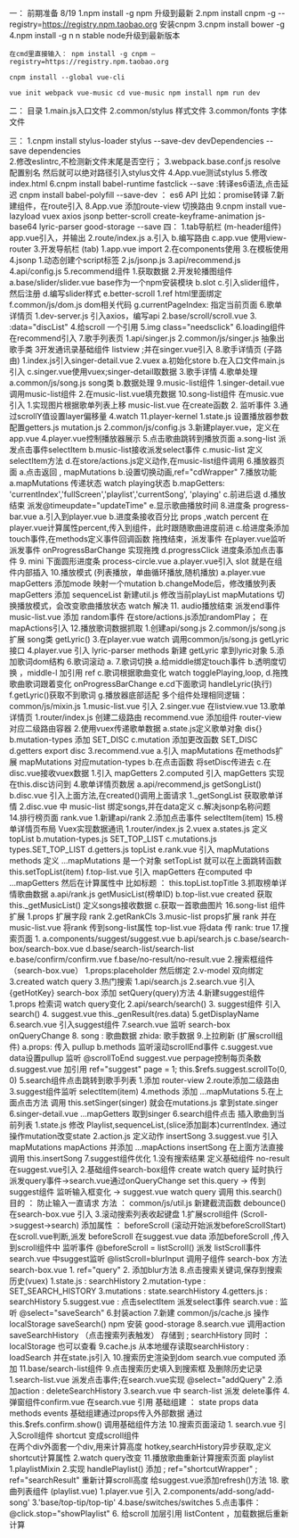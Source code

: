 一： 前期准备 8/19
	1.npm install -g npm   升级到最新
	2.npm install cnpm -g --registry=https://registry.npm.taobao.org   安装cnpm
	3.cnpm install bower -g
	4.npm install -g n    n stable      node升级到最新版本

	在cmd里直接输入： npm install -g cnpm –registry=https://registry.npm.taobao.org

	cnpm install --global vue-cli

	vue init webpack vue-music cd vue-music npm install npm run dev 
二： 目录 
		1.main.js入口文件
		2.common/stylus  样式文件
		3.common/fonts  字体文件

三： 1.cnpm install stylus-loader stylus --save-dev devDependencies --save dependencies  
    2.修改eslintrc,不检测新文件末尾是否空行； 
	3.webpack.base.conf.js resolve 配置别名 然后就可以绝对路径引入stylus文件 
	4.App.vue测试stylus 
	5.修改index.html 
	6.cnpm install babel-runtime fastclick --save :转译es6语法,点击延迟 cnpm install babel-polyfill --save-dev ： es6 API 比如：promise转译 
	7.新建组件，在route引入 
	8.App.vue 添加route-view 切换路由 
	9.cnpm install vue-lazyload vuex axios jsonp better-scroll create-keyframe-animation js-base64 lyric-parser good-storage --save
四： 
    1.tab导航栏 (m-header组件)
      app.vue引入，并输出
    2.route/index.js
       a.引入
       b.编写路由
       c.app.vue 使用view-router
    3.开发导航栏 (tab)
      1.app.vue import
      2.在components使用
      3.在模板使用
    4.jsonp
      1.动态创建个script标签
      2.js/jsonp.js
      3.api/recommend.js
      4.api/config.js
    5.recommend组件
      1.获取数据
      2.开发轮播图组件
        a.base/slider/slider.vue  base作为一个npm安装模块
        b.slot
        c.引入slider组件，然后注册
        d.编写slider样式
        e.better-scroll
          1.ref html里面绑定
        f.common/js/dom.js  dom相关代码
        g.currentPageIndex: 指定当前页面
     6.歌单详情页
        1.dev-server.js  引入axios，编写api 
        2.base/scroll/scroll.vue
        3. :data="discList"
        4.给scroll 一个引用
        5.img class="needsclick"
        6.loading组件
          在recommend引入
     7.歌手列表页
        1.api/singer.js
        2.common/js/singer.js  抽象出歌手类
        3开发通讯录基础组件 listview ;并在singer.vue引入
     8.歌手详情页 (子路由)
        1.index.js引入singer-detail.vue
        2.vuex
          a.初始化store
          b.在入口文件main.js引入
          c.singer.vue使用vuex;singer-detail取数据
        3.歌手详情
        4.歌单处理
           a.common/js/song.js  song类
           b.数据处理
      9.music-list组件
        1.singer-detail.vue 调用music-list组件
        2.在music-list.vue填充数据
      10.song-list组件
        在music.vue引入
        1.实现图片根据歌单列表上移
          music-list.vue 在create函数
        2.<scroll> 监听事件
        3.通过scrollY值设置layer偏移量
        4.watch
      11.player-kernel
        1.state.js 设置播放器参数
          配置getters.js
          mutation.js
        2.common/js/config.js
        3.新建player.vue，定义在app.vue
        4.player.vue控制播放器展示
        5.点击歌曲跳转到播放页面
           a.song-list 派发点击事件selectItem
           b.music-list接收派发select事件
           c.music-list 定义selectItem方法
           d.在store/actions.js定义动作,在music-list组件调用
        6.播放器页面
          a.点击返回  , mapMutations
          b.设置切换动画,ref="cdWrapper"
        7.播放功能
          a.mapMutations 传递状态
            watch playing状态
          b.mapGetters: 'currentIndex','fullScreen','playlist','currentSong', 'playing'
          c.前进后退
          d.播放结束 派发@timeupdate="updateTime"
          e.显示歌曲播放时间
        8.进度条 progress-bar.vue
          a.引入到player.vue
          b.进度条接收百分比  props ,watch percent
            在player.vue计算属性percent,传入到组件，此时跟随歌曲进度前进
          c.给进度条添加touch事件,在methods定义事件回调函数
            拖拽结束，派发事件
            在player.vue监听派发事件  onProgressBarChange 实现拖拽
          d.progressClick  进度条添加点击事件
       9.   mini 下面圆形进度条 process-circle.vue
          a.player.vue引入
             slot  就是在组件内部插入
       10.播放模式 (列表播放，单曲循环播放,随机播放)
          a.player.vue mapGetters 添加mode
             映射一个mutation
          b.changeMode后，修改播放列表
            mapGetters 添加 sequenceList
            新建util.js
            修改当前playList mapMutations
            切换播放模式，会改变歌曲播放状态
                watch 解决
       11. audio播放结束 派发end事件
          music-list.vue 添加 random事件
            在store/actions.js添加randomPlay； 在mapActions引入
       12.播放歌词数据抓取
          1.创建api/song.js
          2.common/js/song.js 扩展 song类 getLyric()
          3.在player.vue watch 调用common/js/song.js  getLyric接口
          4.player.vue 引入 lyric-parser
            methods 新建 getLyric  拿到lyric对象
          5.添加歌词dom结构
          6.歌词滚动
            a.
          7.歌词切换
            a.给middle绑定touch事件
            b.透明度切换 ，middle-l 加引用 ref
            c.歌词根据歌曲变化
              watch
              togglePlaying,loop,
            d.拖拽歌曲歌词跟着变化
              onProgressBarChange
            e.cd下面歌词
              handleLyric(执行)
            f.getLyric()获取不到歌词
            g.播放器底部适配
              多个组件处理相同逻辑：common/js/mixin.js
              1.music-list.vue   引入
              2.singer.vue
                在listview.vue 
          13.歌单详情页
              1.router/index.js  创建二级路由
                recommend.vue 添加组件
                router-view 对应二级路由容器
              2.使用vuex传递歌单数据
                a.state.js定义歌单对象 dis{}
                b.mutation-types 添加 SET_DISC
                c.mutation 添加更改函数 SET_DISC
                d.getters export disc
              3.recommend.vue 
                a.引入 mapMutations
                   在methods扩展  mapMutations 对应mutation-types
                b.在点击函数 将setDisc传进去
                c.在disc.vue接收vuex数据
                    1.引入 mapGetters
                    2.computed 引入 mapGetters 实现在this.disc访问到
              4.歌单详情页数居
                a.api/recommend,js  getSongList()
                b.disc.vue 引入上面方法,在created()调用上面请求
                  1._getSongList   获取歌单详情
                  2.disc.vue 中 music-list 绑定songs,并在data定义
                c.解决jsonp名称问题      
           14.排行榜页面 rank.vue
              1.新建api/rank
              2.添加点击事件 selectItem(item)
           15.榜单详情页布局 Vuex实现数据通讯
              1.router/index.js 
              2.vuex
                a.states.js 定义 topList
                b.mutation-types.js  SET_TOP_LIST
                c.mutations.js  types.SET_TOP_LIST
                d.getters.js   topList
                e.rank.vue  引入 mapMutations
                    methods 定义 ...mapMutations 是一个对象 setTopList
                    就可以在上面跳转函数  this.setTopList(item)
                f.top-list.vue 引入 mapGetters
                    在computed  中 ...mapGetters
                    然后在计算属性中 比如标题 ： this.topList.topTitle
              3.抓取榜单详情歌曲数据
                a.api/rank.js getMusicList(榜单ID)
                b.top-list.vue created  获取 this._getMusicList()
                  定义songs接收数据
                c.获取一首歌曲图片
           16.song-list 组件扩展
              1.props 扩展字段 rank 
              2.getRankCls
              3.music-list props扩展 rank
                并在 music-list.vue 将rank 传到song-list属性
                top-list.vue 将data 传 rank: true
           17.搜索页面
              1. 
                  a.components/suggest/suggest.vue
                  b.api/search.js
                  c.base/search-box/search-box.vue
                  d.base/search-list/search-list
                  e.base/confirm/confirm.vue
                  f.base/no-result/no-result.vue
              2.搜索框组件 （search-box.vue）
                  1.props:placeholder 然后绑定
                  2.v-model 双向绑定
                  3.created watch query
               3.热门搜索
                  1.api/search.js
                  2.search.vue 引入 {getHotKey}
                    search-box  添加 setQuery(query)方法
               4.新建suggest组件
                  1.props 检索词   watch query变化
                  2.api/search/search()
                  3. suggest组件 引入search()
                  4. suggest.vue this._genResult(res.data)
                  5.getDisplayName
                  6.search.vue 引入suggest组件
                  7.search.vue 监听 search-box  onQueryChange
                  8. song : 歌曲数据
                     zhida: 歌手数据
                  9.上拉刷新 (扩展scroll组件)
                    a.props: 传入 pullup
                    b.methods 监听滚动scrollEnd事件
                    c.suggest.vue data设置pullup
                      监听 @scrollToEnd 
                      suggest.vue perpage控制每页条数
                    d.suggest.vue 加引用 ref="suggest"
                      page = 1;
                      this.$refs.suggest.scrollTo(0, 0)
               5.search组件点击跳转到歌手列表
                  1.添加  router-view
                  2.route添加二级路由
                  3.suggest组件监听 selectItem(item)
                  4.methods 添加  ...mapMutations
                  5.在上面点击方法 调用 this.setSinger(singer)
                    就会在mutations.js 拿到state.singer
                  6.singer-detail.vue
                    ...mapGetters  取到singer
               6.search组件点击 插入歌曲到当前列表
                  1.state.js 修改 Playlist,sequenceList,(slice添加副本)currentIndex.
                    通过操作mutation改变state
                  2.action.js 定义动作  insertSong
                  3.suggest.vue 引入 mapMutations mapActions
                   并添加 ...mapActions  insertSong
                   在上面方法直接调用 this.insertSong
               7.suggest组件优化
                  1.没有搜索结果
                      定义基础组件 no-result在suggest.vue引入
                  2.基础组件search-box组件
                    create watch query 延时执行
                    派发query事件->search.vue通过onQueryChange set this.query
                    -> 传到suggest组件  监听输入框变化
                    -> suggest.vue watch query 调用 this.search()
                    目的 ： 防止输入一直请求
                    方法 ： common/js/util.js 新建截流函数 debounce()
                            在search-box.vue 引入 
                  3.滚动搜索列表收起键盘
                    1.扩展scroll组件 (Scroll->suggest->search)
                        添加属性 ： beforeScroll (滚动开始派发beforeScrollStart)
                        在scroll.vue判断,派发 beforeScroll
                        在suggest.vue 
                          data 添加beforeScroll ,传入到scroll组件中
                          监听事件 @beforeScroll = listScroll()
                          派发 listScroll事件
                        search.vue 中suggest监听 @listScroll=blurInput
                          调用子组件 search-box 方法
                        search-box.vue
                          1. ref="query"
                          2. 添加blur方法
               8.点击搜索关键词,保存到搜索历史(vuex)
                  1.state.js : searchHistory
                  2.mutation-type : SET_SEARCH_HISTORY
                  3.mutations : state.searchHistory
                  4.getters.js : searchHistory
                  5.suggest.vue : 点击selectItem 派发select事件
                    search.vue : 监听 @select="saveSearch"
                  6.封装action 
                  7.新建 common/js/cache.js 操作localStorage
                    saveSearch()
                    npm 安装 good-storage
                  8.search.vue 调用action saveSearchHistory （点击搜索列表触发）
                    存储到 ; searchHistory
                    同时 ： localStorage 也可以查看
                  9.cache.js 从本地缓存读取searchHistory  : loadSearch
                    并在state.js引入 
                  10.搜索历史渲染到dom
                    search.vue computed 添加
                  11.base/search-list组件
               9.点击搜索历史填入到搜索框 及删除历史记录
                  1.search-list.vue 派发点击事件;在search.vue实现 @select="addQuery"
                  2.添加action  : deleteSearchHistory
                  3.search.vue 中 search-list 派发 delete事件
                  4.弹窗组件confirm.vue 在search.vue 引用
                    基础组建 ： state props data methods events
                    基础组建通过props传入外部数据
                            通过 this.$refs.confirm.show() 调用基础组件方法
               10.搜索页面滚动
                  1. search.vue 引入Scroll组件        shortcut 变成scroll组件   
                      在两个div外面套一个div,用来计算高度
                      hotkey,searchHistory异步获取,定义shortcut计算属性
                  2.watch query改变
               11.播放歌曲重新计算搜索页面 playlist
                  1.playlistMixin
                  2.实现 handlePlaylist()
                    添加 ; ref="shortcutWrapper" ; ref="searchResult"
                    重新计算scroll高度
                    给suggest.vue添加refresh()方法
          18. 歌曲列表组件  (playlist.vue)
                1.player.vue 引入
                2.components/add-song/add-song'
                3.'base/top-tip/top-tip'
                4.base/switches/switches
                5.点击事件： @click.stop="showPlaylist"
                6. 给scroll 加层引用 listContent ，加载数据后重新计算